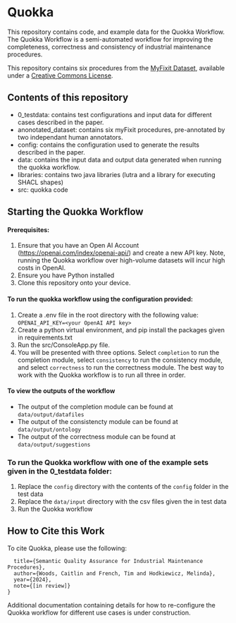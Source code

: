 # Quokka

This repository contains code, and example data for the Quokka Workflow. The Quokka Workflow is a semi-automated workflow for improving the completeness, correctness and consistency of industrial maintenance procedures.

This repository contains six procedures from the [MyFixit Dataset](https://github.com/rub-ksv/MyFixit-Dataset), available under a [Creative Commons License](https://github.com/rub-ksv/MyFixit-Dataset?tab=License-1-ov-file#readme).

## Contents of this repository

- 0_testdata: contains test configurations and input data for different cases described in the paper.
- anonotated_dataset: contains six myFixit procedures, pre-annotated by two independant human annotators.
- config: contains the configuration used to generate the results described in the paper.
- data: contains the input data and output data generated when running the quokka workflow.
- libraries: contains two java libraries (lutra and a library for executing SHACL shapes)
- src: quokka code

## Starting the Quokka Workflow

#### Prerequisites:

1. Ensure that you have an Open AI Account (https://openai.com/index/openai-api/) and create a new API key. Note, running the Quokka workflow over high-volume datasets will incur high costs in OpenAI.
2. Ensure you have Python installed
3. Clone this repository onto your device.

#### To run the quokka workflow using the configuration provided:

1. Create a .env file in the root directory with the following value: ```OPENAI_API_KEY=<your OpenAI API key>```
2. Create a python virtual environment, and pip install the packages given in requirements.txt
3. Run the src/ConsoleApp.py file.
4. You will be presented with three options. Select ```completion``` to run the completion module, select ```consistency``` to run the consistency module, and select ```correctness``` to run the correctness module. The best way to work with the Quokka workflow is to run all three in order.

#### To view the outputs of the workflow

- The output of the completion module can be found at ```data/output/datafiles``` 
- The output of the consistencty module can be found at ```data/output/ontology```
- The output of the correctness module can be found at ```data/output/suggestions```

### To run the Quokka workflow with one of the example sets given in the 0_testdata folder:

1. Replace the ```config``` directory with the contents of the ```config``` folder in the test data
2. Replace the ```data/input``` directory with the csv files given the in test data
3. Run the Quokka workflow

## How to Cite this Work

To cite Quokka, please use the following:

```@article{woods2024quokka,
  title={Semantic Quality Assurance for Industrial Maintenance Procedures},
  author={Woods, Caitlin and French, Tim and Hodkiewicz, Melinda},
  year={2024},
  note={[in review]}
}
```

Additional documentation containing details for how to re-configure the Quokka workflow for different use cases is under construction.

